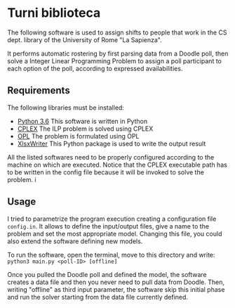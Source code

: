 # Turni biblioteca

The following software is used to assign shifts to people that work in the CS dept. library of the University of Rome "La Sapienza".

It performs automatic rostering by first parsing data from a Doodle poll, then solve a Integer Linear Programming Problem to assign a poll participant to each option of the poll, according to expressed availabilities.

## Requirements

The following libraries must be installed:

- [Python 3.6](https://www.python.org/) This software is written in Python
- [CPLEX](https://www.ibm.com/analytics/cplex-optimizer) The ILP problem is solved using CPLEX
- [OPL](https://www.ibm.com/analytics/optimization-modeling) The problem is formulated using OPL
- [XlsxWriter](https://xlsxwriter.readthedocs.io/) This Python package is used to write the output result

All the listed softwares need to be properly configured according to the machine on which are executed.
Notice that the CPLEX executable path has to be written in the config file because it will be invoked to solve the problem.
i
## Usage
I tried to parametrize the program execution creating a configuration file `config.in`. It allows to define the input/output files, give a name to the problem and set the most appropriate model. Changing this file, you could also extend the software defining new models.

To run the software, open the terminal, move to this directory and write:
`python3 main.py <poll-ID> [offline]`

Once you pulled the Doodle poll and defined the model, the software creates a data file and then you never need to pull data from Doodle. Then, writing "offline" as third input parameter, the software skip this initial phase and run the solver starting from the data file currently defined.
